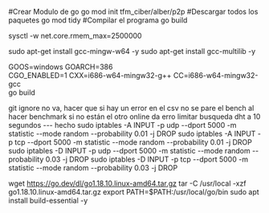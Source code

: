 #Crear Modulo de go
go mod init tfm_ciber/alber/p2p
#Descargar todos los paquetes
go mod tidy
#Compilar el programa
go build


sysctl -w net.core.rmem_max=2500000


sudo apt-get install gcc-mingw-w64 -y
sudo apt-get install gcc-multilib -y

GOOS=windows GOARCH=386 \
  CGO_ENABLED=1 CXX=i686-w64-mingw32-g++ CC=i686-w64-mingw32-gcc \
  go build

git ignore no va, hacer que si hay un error en el csv no se pare el bench
al hacer benchmark si no están el otro online da erro
limitar busqueda dht a 10 segundos --- hecho
sudo iptables -A INPUT -p udp --dport 5000 -m statistic --mode random --probability 0.01 -j DROP
sudo iptables -A INPUT -p tcp --dport 5000 -m statistic --mode random --probability 0.01 -j DROP
sudo iptables -D INPUT -p udp --dport 5000 -m statistic --mode random --probability 0.03 -j DROP
sudo iptables -D INPUT -p tcp --dport 5000 -m statistic --mode random --probability 0.03 -j DROP

wget https://go.dev/dl/go1.18.10.linux-amd64.tar.gz
tar -C /usr/local -xzf go1.18.10.linux-amd64.tar.gz
export PATH=$PATH:/usr/local/go/bin
sudo apt install build-essential -y
